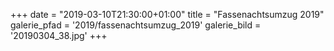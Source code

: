 +++
date = "2019-03-10T21:30:00+01:00"
title = "Fassenachtsumzug 2019"
galerie_pfad = '2019/fassenachtsumzug_2019'
galerie_bild = '20190304_38.jpg'
+++
